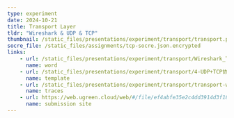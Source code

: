 ```yaml
---
type: experiment
date: 2024-10-21
title: Transport Layer
tldr: "Wireshark & UDP & TCP"
thumbnail: /static_files/presentations/experiment/transport/transport.png
socre_file: /static_files/assignments/tcp-socre.json.encrypted
links: 
    - url: /static_files/presentations/experiment/transport/Wireshark_TCP_v8.1.doc
      name: word
    - url: /static_files/presentations/experiment/transport/4-UDP+TCP协议分析实验模板.doc
      name: template
    - url: /static_files/presentations/experiment/transport/transport-wireshark-trace.zip
      name: traces
    - url: https://web.ugreen.cloud/web/#/file/ef4abfe35e2c4dd3914d3f1869d5702f
      name: submission site
---
```

